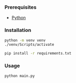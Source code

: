 ### Prerequisites

- [Python](https://www.python.org/downloads/release/python-3119/)

### Installation

```bash
python -m venv venv
./venv/Scripts/activate
```

```bash
pip install -r requirements.txt
```

### Usage

```bash
python main.py
```